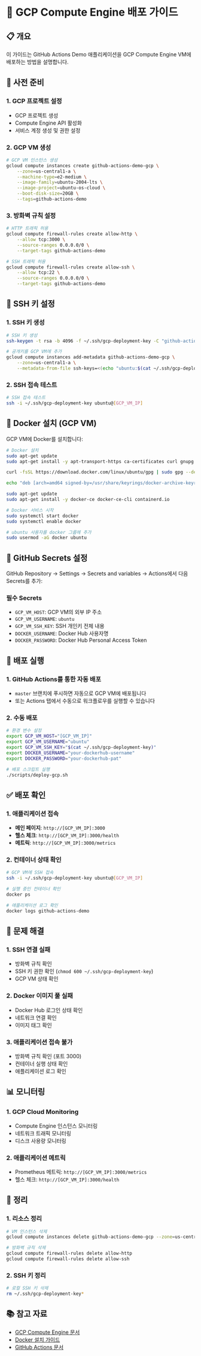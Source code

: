 # 🚀 GCP Compute Engine 배포 가이드

## 📋 개요

이 가이드는 GitHub Actions Demo 애플리케이션을 GCP Compute Engine VM에 배포하는 방법을 설명합니다.

## 🔧 사전 준비

### 1. GCP 프로젝트 설정
- GCP 프로젝트 생성
- Compute Engine API 활성화
- 서비스 계정 생성 및 권한 설정

### 2. GCP VM 생성
```bash
# GCP VM 인스턴스 생성
gcloud compute instances create github-actions-demo-gcp \
    --zone=us-central1-a \
    --machine-type=e2-medium \
    --image-family=ubuntu-2004-lts \
    --image-project=ubuntu-os-cloud \
    --boot-disk-size=20GB \
    --tags=github-actions-demo
```

### 3. 방화벽 규칙 설정
```bash
# HTTP 트래픽 허용
gcloud compute firewall-rules create allow-http \
    --allow tcp:3000 \
    --source-ranges 0.0.0.0/0 \
    --target-tags github-actions-demo

# SSH 트래픽 허용
gcloud compute firewall-rules create allow-ssh \
    --allow tcp:22 \
    --source-ranges 0.0.0.0/0 \
    --target-tags github-actions-demo
```

## 🔑 SSH 키 설정

### 1. SSH 키 생성
```bash
# SSH 키 생성
ssh-keygen -t rsa -b 4096 -f ~/.ssh/gcp-deployment-key -C "github-actions-demo"

# 공개키를 GCP VM에 추가
gcloud compute instances add-metadata github-actions-demo-gcp \
    --zone=us-central1-a \
    --metadata-from-file ssh-keys=<(echo "ubuntu:$(cat ~/.ssh/gcp-deployment-key.pub)")
```

### 2. SSH 접속 테스트
```bash
# SSH 접속 테스트
ssh -i ~/.ssh/gcp-deployment-key ubuntu@[GCP_VM_IP]
```

## 🐳 Docker 설치 (GCP VM)

GCP VM에 Docker를 설치합니다:

```bash
# Docker 설치
sudo apt-get update
sudo apt-get install -y apt-transport-https ca-certificates curl gnupg lsb-release

curl -fsSL https://download.docker.com/linux/ubuntu/gpg | sudo gpg --dearmor -o /usr/share/keyrings/docker-archive-keyring.gpg

echo "deb [arch=amd64 signed-by=/usr/share/keyrings/docker-archive-keyring.gpg] https://download.docker.com/linux/ubuntu $(lsb_release -cs) stable" | sudo tee /etc/apt/sources.list.d/docker.list > /dev/null

sudo apt-get update
sudo apt-get install -y docker-ce docker-ce-cli containerd.io

# Docker 서비스 시작
sudo systemctl start docker
sudo systemctl enable docker

# ubuntu 사용자를 docker 그룹에 추가
sudo usermod -aG docker ubuntu
```

## 🔐 GitHub Secrets 설정

GitHub Repository → Settings → Secrets and variables → Actions에서 다음 Secrets를 추가:

### 필수 Secrets
- `GCP_VM_HOST`: GCP VM의 외부 IP 주소
- `GCP_VM_USERNAME`: `ubuntu`
- `GCP_VM_SSH_KEY`: SSH 개인키 전체 내용
- `DOCKER_USERNAME`: Docker Hub 사용자명
- `DOCKER_PASSWORD`: Docker Hub Personal Access Token

## 🚀 배포 실행

### 1. GitHub Actions를 통한 자동 배포
- `master` 브랜치에 푸시하면 자동으로 GCP VM에 배포됩니다
- 또는 Actions 탭에서 수동으로 워크플로우를 실행할 수 있습니다

### 2. 수동 배포
```bash
# 환경 변수 설정
export GCP_VM_HOST="[GCP_VM_IP]"
export GCP_VM_USERNAME="ubuntu"
export GCP_VM_SSH_KEY="$(cat ~/.ssh/gcp-deployment-key)"
export DOCKER_USERNAME="your-dockerhub-username"
export DOCKER_PASSWORD="your-dockerhub-pat"

# 배포 스크립트 실행
./scripts/deploy-gcp.sh
```

## ✅ 배포 확인

### 1. 애플리케이션 접속
- **메인 페이지**: `http://[GCP_VM_IP]:3000`
- **헬스 체크**: `http://[GCP_VM_IP]:3000/health`
- **메트릭**: `http://[GCP_VM_IP]:3000/metrics`

### 2. 컨테이너 상태 확인
```bash
# GCP VM에 SSH 접속
ssh -i ~/.ssh/gcp-deployment-key ubuntu@[GCP_VM_IP]

# 실행 중인 컨테이너 확인
docker ps

# 애플리케이션 로그 확인
docker logs github-actions-demo
```

## 🔧 문제 해결

### 1. SSH 연결 실패
- 방화벽 규칙 확인
- SSH 키 권한 확인 (`chmod 600 ~/.ssh/gcp-deployment-key`)
- GCP VM 상태 확인

### 2. Docker 이미지 풀 실패
- Docker Hub 로그인 상태 확인
- 네트워크 연결 확인
- 이미지 태그 확인

### 3. 애플리케이션 접속 불가
- 방화벽 규칙 확인 (포트 3000)
- 컨테이너 실행 상태 확인
- 애플리케이션 로그 확인

## 📊 모니터링

### 1. GCP Cloud Monitoring
- Compute Engine 인스턴스 모니터링
- 네트워크 트래픽 모니터링
- 디스크 사용량 모니터링

### 2. 애플리케이션 메트릭
- Prometheus 메트릭: `http://[GCP_VM_IP]:3000/metrics`
- 헬스 체크: `http://[GCP_VM_IP]:3000/health`

## 🧹 정리

### 1. 리소스 정리
```bash
# VM 인스턴스 삭제
gcloud compute instances delete github-actions-demo-gcp --zone=us-central1-a

# 방화벽 규칙 삭제
gcloud compute firewall-rules delete allow-http
gcloud compute firewall-rules delete allow-ssh
```

### 2. SSH 키 정리
```bash
# 로컬 SSH 키 삭제
rm ~/.ssh/gcp-deployment-key*
```

## 📚 참고 자료

- [GCP Compute Engine 문서](https://cloud.google.com/compute/docs)
- [Docker 설치 가이드](https://docs.docker.com/engine/install/ubuntu/)
- [GitHub Actions 문서](https://docs.github.com/en/actions)
